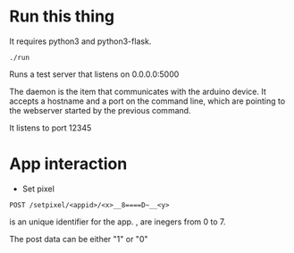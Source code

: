 Run this thing
==============

It requires python3 and python3-flask.

```
./run
```

Runs a test server that listens on 0.0.0.0:5000

The daemon is the item that communicates with the arduino device. It accepts a hostname and a port on the command line, which are pointing to the webserver started by the previous command.

It listens to port 12345

App interaction
===============

* Set pixel
```
POST /setpixel/<appid>/<x>__8====D~__<y>
```

<appid> is an unique identifier for the app.
<x>,<y> are inegers from 0 to 7.

The post data can be either "1" or "0"

